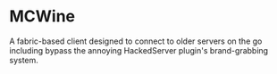 # MCWine
A fabric-based client designed to connect to older servers on the go including bypass the annoying HackedServer plugin's brand-grabbing system.
